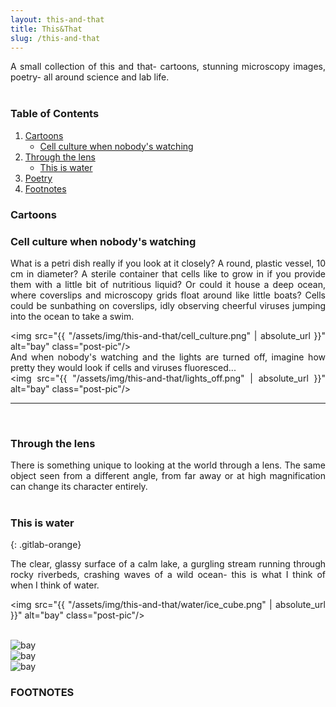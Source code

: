 ```yaml
---
layout: this-and-that
title: This&That
slug: /this-and-that
---
```


A small collection of this and that- cartoons, stunning microscopy images, poetry- all around science and lab life.  
<br />
### Table of Contents
1. [Cartoons](#cartoons)
    * [Cell culture when nobody's watching](#cell-culture-when-nobody's-watching)
2. [Through the lens](#through-the-lens)
    * [This is water](#this-is-water)
4. [Poetry](#poetry)
5. [Footnotes](#footnotes)

### Cartoons
### Cell culture when nobody's watching
<style>body {text-align: justify}</style>
What is a petri dish really if you look at it closely? A round, plastic vessel, 10 cm in diameter? A sterile container that cells like to grow in if you provide them with a little bit of nutritious liquid? Or could it house a deep ocean, where coverslips and microscopy grids float around like little boats? Cells could be sunbathing on coverslips, idly observing cheerful viruses jumping into the ocean to take a swim. 

<img src="{{ "/assets/img/this-and-that/cell_culture.png" | absolute_url }}" alt="bay" class="post-pic"/>
<br />
And when nobody's watching and the lights are turned off, imagine how pretty they would look if cells and viruses fluoresced... 
<br />
<img src="{{ "/assets/img/this-and-that/lights_off.png" | absolute_url }}" alt="bay" class="post-pic"/>
<br />

----
<br />

### Through the lens

There is something unique to looking at the world through a lens. The same object seen from a different angle, from far away or at high magnification can change its character entirely.   
<br />

### This is water
{: .gitlab-orange}

The clear, glassy surface of a calm lake, a gurgling stream running through rocky riverbeds, crashing waves of a wild ocean- this is what I think of when I think of water. 


<img src="{{ "/assets/img/this-and-that/water/ice_cube.png" | absolute_url }}" alt="bay" class="post-pic"/>

<br />
<img src="{{ "/assets/img/this-and-that/water/ice_triplet.png" | absolute_url }}" alt="bay" class="post-pic"/>

<br />
<img src="{{ "/assets/img/this-and-that/water/ice_flower.png" | absolute_url }}" alt="bay" class="post-pic"/>

<br />
<img src="{{ "/assets/img/this-and-that/water/ice_hexagon.png" | absolute_url }}" alt="bay" class="post-pic"/>

<br />

### FOOTNOTES

[^1]: This is a note!


<br />
